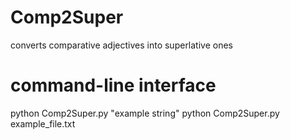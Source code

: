 # Comp2Super
converts comparative adjectives into superlative ones

# command-line interface
python Comp2Super.py "example string"
python Comp2Super.py example_file.txt
